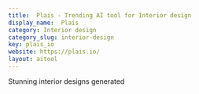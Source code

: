 ```yaml
---
title:  Plais - Trending AI tool for Interior design
display_name:  Plais
category: Interior design
category_slug: interior-design
key: plais_io
website: https://plais.io/
layout: aitool
---
```


Stunning interior designs generated
